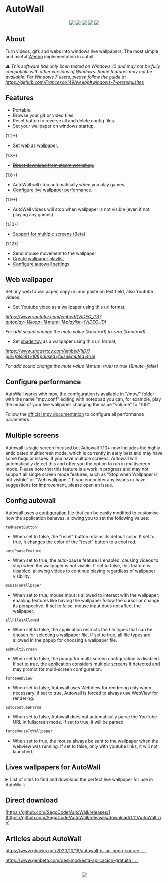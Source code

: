# AutoWall 

<p align="center">
<img src="https://github.com/SegoCode/AutoWall/blob/master/media/demo.gif">
<img src="https://img.shields.io/badge/core-weebp & mpv-red?style=flat-square"> <img src="https://img.shields.io/badge/-%20Made%20with%20Autoit%20❤-blue.svg?style=flat-square"> <img src="https://img.shields.io/badge/Platform%20%26%20Version%20Support-Windows%2010-green?style=flat-square"> <img src="https://img.shields.io/github/languages/code-size/segocode/autowall?style=flat-square">
</p>

## About

Turn videos, gifs and webs into windows live wallpapers. The most simple and useful [Weebp](src/weebp) implementation in autoit. 

_⚠️ This software has only been tested on Windows 10 and may not be fully compatible with other versions of Windows. Some features may not be available. For Windows 7 users, please follow the guide at https://github.com/Francesco149/weebp#windows-7-prerequisites_

## Features
- Portable.
- Browse your gif or video files.
- Reset button to reverse all and delete config files.
- Set your wallpaper on windows startup.

(1.2+)

- [Set web as wallpaper.](#web-wallpaper)

(1.3+)

- ~~[Direct download from steam workshop.](https://github.com/SegoCode/swd)~~

(1.8+)

- AutoWall will stop automatically when you play games.
- [Configure live wallpaper performance.](#configure-performance)

(1.9+)

- AutoWall videos will stop when wallpaper is not visible (even if not playing any games).

(1.10+)

- [Support for multiple screens (Beta)](#multiple-screens)

(1.12+)

- Send mouse movement to the wallpaper
- [Create wallpaper playlist](https://github.com/SegoCode/AutoWall/blob/master/src/VideosHere/playlist.edl) 
- [Configure autowall settings](#Config-autowall)


## Web wallpaper
 Set any web to wallpaper, copy url and paste on text field, also Youtube videos.
 
 - Set Youtube video as a wallpaper using this url format;

*https://www.youtube.com/embed/(VIDEO_ID)?autoplay=1&loop=1&mute=1&playlist=(VIDEO_ID)*

*For add sound change the mute value (&mute=1) to zero (&mute=0)*

 - Set  [shadertoy](https://www.shadertoy.com) as a wallpaper using this url format;
 
*https://www.shadertoy.com/embed/(ID)?gui=false&t=10&paused=false&muted=true*

 *For add sound change the mute value (&mute=true) to true (&mute=false)*


## Configure performance

AutoWall works with [mpv](src/mpv), the configuration is available in "/mpv/" folder with the name "mpv.conf" editing with notedpad you can, for example, play the music of your live wallpaper changing the value "volume" to "100". 

Follow the [official mpv documentation](https://mpv.io/manual/stable/#configuration-files) to configure all performance parameters.

## Multiple screens

Autowall is sigle screen focused but Autowall 1.10+ now includes the highly anticipated multiscreen mode, which is currently in early beta and may have some bugs or issues. If you have multiple screens, Autowall will automatically detect this and offer you the option to run in multiscreen mode. Please note that this feature is a work in progress and may not support all single screen mode features, such as "Stop when Wallpaper is not visible" or "Web wallpaper." If you encounter any issues or have suggestions for improvement, please open an issue.


## Config autowall

Autowall uses a [configuration file](https://github.com/SegoCode/AutoWall/blob/master/src/config.ini) that can be easily modified to customise how the application behaves, allowing you to set the following values: 

`redResetButton`
  - When set to false, the "reset" button retains its default color. If set to true, it changes the color of the "reset" button to a cool red.

`autoPauseFeature`
  - When set to true, the auto-pause feature is enabled, causing videos to stop when the wallpaper is not visible. If set to false, this feature is disabled, allowing videos to continue playing regardless of wallpaper visibility.

`mouseToWallpaper`
  - When set to true, mouse input is allowed to interact with the wallpaper, enabling features like having the wallpaper follow the cursor or change its perspective. If set to false, mouse input does not affect the wallpaper.

`allFilesAllowed`
  - When set to false, the application restricts the file types that can be chosen for selecting a wallpaper file. If set to true, all file types are allowed in the popup for choosing a wallpaper file.

`askMultiScreen`
  - When set to false, the popup for multi-screen configuration is disabled. If set to true, the application considers multiple screens if detected and may prompt for multi-screen configuration.

`forceWebview`
  - When set to false, Autowall uses WebView for rendering only when necessary. If set to true, Autowall is forced to always use WebView for rendering.

`autoYoutubeParse`
  - When set to false, Autowall does not automatically parse the YouTube URL in fullscreen mode. If set to true, it will be parsed.

`forceMouseToWallpaper`
  - When set to true, the mouse always be sent to the wallpaper when the webview was running. If set to false, only with youtube links, it will not launched.
  
## Lives wallpapers for AutoWall 
<details>
    <summary>List of sites to find and download the perfect live wallpaper for use in AutoWall;</summary>
 
    https://mylivewallpapers.com/

    https://wallpaperwaifu.com/

    https://moewalls.com/

    http://openings.moe/

    https://www.shadertoy.com/

    https://livewallpapers4free.com/

    https://gfycat.com/gifs/search/live+wallpaper/

    https://steamcommunity.com/workshop/browse/?appid=431960

    https://www.deviantart.com/rainwallpaper/gallery/
 
</details>

## Direct download

[https://github.com/SegoCode/AutoWall/releases/](https://github.com/SegoCode/AutoWall/releases/download/1.11/AutoWall.zip)

## Articles about AutoWall

[https://www.ghacks.net/2020/10/19/autowall-is-an-open-source . . . ](https://www.ghacks.net/2020/10/19/autowall-is-an-open-source-program-that-can-display-animated-gifs-and-videos-as-your-wallpaper/)

[https://www.genbeta.com/deskmod/esta-aplicacion-gratuita . . . ](https://www.genbeta.com/deskmod/esta-aplicacion-gratuita-puedes-poner-gif-video-como-fondo-pantalla-windows-10)

##
<p align="center">
<a href="https://github.com/SegoCode/AutoWall/graphs/contributors">
  <img src="https://contrib.rocks/image?repo=SegoCode/AutoWall" />
</a>
